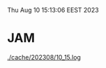 Thu Aug 10 15:13:06 EEST 2023
# JAM
<a href='./cache/202308/10_15.log'>./cache/202308/10_15.log</a>

